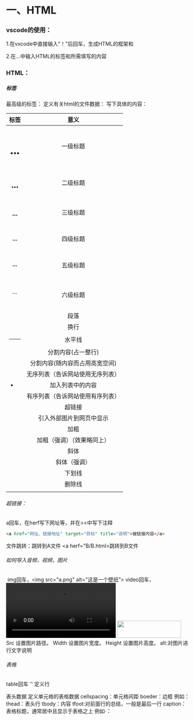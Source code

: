 # 一、HTML

### vscode的使用：

1.在vxcode中直接输入“！”后回车，生成HTML的框架<head>和<body>

2.在<body>...<body>中输入HTML的标签和所需填写的内容

### HTML：

##### 标签

最高级的标签：<html>
定义有关html的文件数据：<head>
写下具体的内容：<body>

|     标签     |               意义               |
| :----------: | :------------------------------: |
| <h1>...</h1> |             一级标题             |
| <h2>...</h2> |             二级标题             |
| <h3>...</h3> |             三级标题             |
| <h4>...</h4> |             四级标题             |
| <h5>...</h5> |             五级标题             |
| <h6>...</h6> |             六级标题             |
|   <p></p>    |               段落               |
|    <br/>     |               换行               |
|     <hr>     |              水平线              |
|    <div>     |        分割内容(占一整行)        |
|    <sgan>    |  分割内容(随内容而占用高宽空间)  |
|     <ul>     | 无序列表（告诉网站使用无序列表） |
|     <li>     |         加入列表中的内容         |
|     <ol>     | 有序列表（告诉网站使用有序列表） |
|     <a>      |              超链接              |
|    <img>     | 引入外部图片到网页中显示 |
|   <b></b>   |               加粗               |
| <strong><strong> |       加粗（强调）（效果略同上）                     |
| <i></i> | 斜体 |
| <em></em> | 斜体（强调） |
| <u></u> | 下划线 |
| <s></s> | 删除线 |
| | |

###### 超链接：

a回车，在herf写下网址等，并在><中写下注释

```html
<a href="网址、链接地址" target="目标" title="说明">被链接内容</a>
```

文件跳转：<a herf=".../A.heml">跳转到A文件  <a>
           <a   herf="B/B.html>跳转到B文件<a>

###### 如何导入音频，视频，图片

​    img回车，<img src="a.png"  alt="这是一个壁纸”>
​    video回车，<video src="b,mp4" controls> </video>
<img src="图片路径" width="175" height="47" alt="" /> 
Src 设置图片路径。        Width 设置图片宽度。     Height 设置图片高度。
alt:对图片进行文字说明

###### 表格

table回车
'' <tr>定义行
 <th>表头数据
 <td>定义单元格的表格数据
cellspacing：单元格间距
boeder：边框 例如：<table boder="1" cellspacing="0" width="500px">
thead：表头行<thead>
tbody：内容<tbody>
tfoot:对前面行的总结，一般是最后一行
caption：表格标题，通常居中且显示于表格之上
例如·：  <table   bordar="1" cellspacing="0"  width="480px" align='center/right">align=‘center/right”>
align：居中或者靠右
rowspan="合并单元格的个数“合并行
colspan="h合并单元格的个数”合并列
规则：从上到下，从左到右



##### 块级元素与内联元素

1.块级元素：以块的形式展示，占一整行的宽度，自动换行
2.内联元素：只会占据所需的宽度，不会换行

分类：
1.块级元素：h1--h6，div，p，ul-li，ol-li等

2.内联元素：a，img，input，span，strong，b，em，i，img，input，u等

##### 标签的样式

style在HTML中代表样式
style=" "可以定义标签的样式
例如：<h2 style="background-color:red">This is a heading</h2>表示二级标题"This is a heading"的背景颜色为红色。
background-color 属性为元素定义了背景颜色+-
font-family定义元素中文本的字体系列
color 定义元素中文本的颜色
 font-size 属性定义元素中文本的字体尺寸
text-align 属性规定了元素中文本的水平对齐方式

### CSS 

##### CSS的作用

css是单词（cascading style sheets）的缩写，是层叠样式表。可以通过对HTML的样式定义来进行对网页的修饰，配合各种脚本语言动态地对网页各元素进行重新定义。
弥补HTML的标签的某些元素在设置样式效果时所遗漏的细节。

##### 样式类型

内联样式：<p stypie="color:red></p>
             直接声明，没有选择器，仅对当前元素有效
内部样式：写在<head>标签内，以<style>
                 有一个或多个CSS规则，仅对当前页面有效
外部样式：通过把另一个标签放在head标签内，然后指定link标签的herf属性，来指定外部CSS文件路径，便可以引入外部样式表
仅对当前的HTML页面有效

利用color更改文本的颜色 ，例：h1 {color:#00ff00;}
利用text-align控制文本的对齐方式，例：h1 {text-align:center;}
利用text-decoration设置或删除文本的装饰
利用text-transform进行文本大小写转换
利用font-family实现对文本字体的更改
利用font-weight更改字体粗细
利用text-indent进行文本缩进

##### 选择器:

用于选择HTML元素
选择器{属性：属性值}，属性与属性值为声明

用于选择HTML元素

###### 类型选择器

直接写HTML标签的名称，如：h1,h2,p,a
作用：选择页面上所有的该类型

###### 类选择器

用点加类名（类名可自己定义）
血药通过一个class属性来指定

###### Id选择器

#+名称
在页面当中寻找id名称，需要在页面给定一个id

###### 属性选择器

a[属性名]{}  寻找页面中a标签带有该属性的所有元素，属性名也可以带有属性值

###### 通用选择器

通用选择器：*，代表所有元素

###### 选择器组合

同时满足所组合的选择器的所有条件
如h1.my-p便是类型选择器和类选择器的组合
h1,h2{}选择hh1,h2元素
父子组合：div h1{}选择div里的h1元素 

###### 优先级总结

相同的规则按照加载顺序，写在后面的优先级更高

继承下来的样式优先级永远低于直接指定的样式

内联样式优先级最高，!important 是个意外

.类型选择器(Type Selector) <类选择器(Class Selector) < ID选择器(ID Selector)

##### 盒模型

css的盒模型主要是由内容部分conetext、内边距padding部分、边框border部分、外边距margin部分组成

内容部分context指的是HTML元素

内边距padding部分是元素内容与其最近一层束缚框的距离

边框border部分是指边框的宽度

外边距margin部分的作用是保证HTML元素之间的距离

##### CSS的5种position定位

CSS的5种position定位分别是静态定位static、 相对定位relative、绝对定位absolute、 固定定位fixed、粘性定位sticky

静态定位static：默认值，静态定位，表示没有定位，元素会按照正常的位置显示，此时 top、bottom、left 和 right 4 个定位属性也不会被应用

相对定位relative：相对定位，即相对于元素的正常位置进行定位，可以通过 top、right、bottom、left 这 4 个属性来设置元素的相对位移量，在此过程中不会对其它元素造成影响

绝对定位absolute：绝对定位，相对于第一个非 static 定位的父级元素进行定位，可以通过 top、right、bottom、left 这 4 个属性来设置元素相对于父级元素位置的偏移量。如果没有满足条件的父级元素，则会相对于浏览器窗口来进行定位。使用绝对定位的元素不会对其它元素造成影响

固定定位fixed:固定定位，相对于浏览器的创建进行定位，可以使用 top、right、bottom、left 这 4 个属性来定义元素相对于浏览器窗口的位置。使用固定定位的元素无论如何滚动浏览器窗口元素的位置都是固定不变的

粘性定位sticky:粘性定位，它是 relative 和 fixed 的结合体，能够实线类似吸附的效果，当滚动页面时它的效果与 relative 相同，当要滚动到屏幕之外时则会自动变成 fixed 的效果

##### CSS的布局

一、单列布局：1.header,content和footer等宽的单列布局

​                         2.header与footer等宽,content略窄的单列布局

二、两列自适应布局：1.float+overflow:hidden

​                                    2.Flex布局

​                                     3.grid布局     

三、三栏布局：1.圣杯布局

​                         2.双飞翼布局   

四、等高布局  

五、粘连布局   

##### CSS的伪类                         

first - child 伪类：1.匹配第一个 <p> 元素    2.匹配所有 <p> 元素中的第一个 <i> 元素    3.匹配所有作为第一个子元素的 <p> 元素中的所有 <i> 元素

lang 伪类

### Javascript

###### 基本语法

HTML 中的 Javascript 脚本代码必须位于 **<script>** 与 **</script>** 标签之间

Javascript 脚本代码可被放置在 HTML 页面的 **<body>** 和 **<head>** 部分中

在 **<script>** 与 **</script>** 标签之间输入document.getElementById("demo").innerHTML =   ;在空格处可以输入字面量

字面量：**数字（Number）字面量** 可以是整数或者是小数，或者是科学计数(e)

​              **字符串（String）字面量** 可以使用单引号或双引号

​              **表达式字面量** 用于计算

​              **数组（Array）字面量** 定义一个数组

​              **对象（Object）字面量** 定义一个对象

​              **函数（Function）字面量** 定义一个函数

###### 数据类型

**值类型(基本类型)**：字符串（String）、数字(Number)、布尔(Boolean)、空（Null）、未定义（Undefined）、Symbol

**引用数据类型（对象类型）**：对象(Object)、数组(Array)、函数(Function)，还有两个特殊的对象：正则（RegExp）和日期（Date）

变量的数据类型可以使用 **typeof** 操作符来查看

字符串;：存储字符的变量，可以是引号（单引号或双引号）中的任意文本。可以在字符串中使用引号，只要不匹配包围字符串的引号即可

数字：JavaScript 只有一种数字类型，可以通过科学计数法来书写

布尔：true 或 false

数组：创建名为 cars 的数组：cars=new Array();cars[0]="Saab";cars[1]="Volvo";cars[2]="BMW"

​          或者 (condensed array)，得到cars=new Array("Saab","Volvo","BMW")

​           或者 (literal array)，得到cars=["Saab","Volvo","BMW"]

对象：由花括号分隔。在括号内部，对象的属性以名称和值对的形式 (name : value) 来定义。属性由逗号分隔

Undefined 和 Null：Undefined 这个值表示变量不含有值。可以通过将变量的值设置为 null 来清空变量

### HTML/CSS/JavaScript三者之间的关系 

首先，一也网页主要是由HTML、 CSS、 JavaScript共同编写的，HTML决定网页的结构和内容，CSS设定网页的表现样式，JavaScript控制网页的行为。html是主体，装载各种dom元素，是网页主要内容的体现；css则用来装饰dom元素，利用对元素的样式定义控制样式的更改；javascript控制dom元素。它们相辅相成，共同构建了网页

